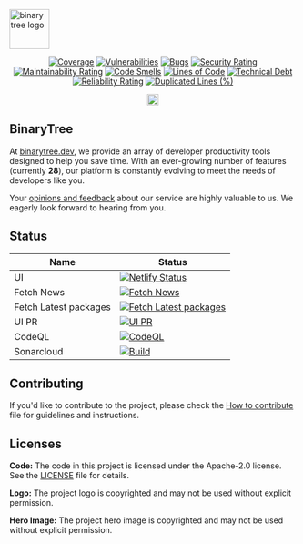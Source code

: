 <p align="">
<a href="https://binarytree.dev/" target="_blank">
  <img src="https://github.com/lifeparticle/lifeparticle/blob/master/gh_social.png" alt="binary tree logo" height="70" />
</a>
</p>

<div align="center">

  [![Coverage](https://sonarcloud.io/api/project_badges/measure?project=lifeparticle_binarytree&metric=coverage)](https://sonarcloud.io/summary/new_code?id=lifeparticle_binarytree)
  [![Vulnerabilities](https://sonarcloud.io/api/project_badges/measure?project=lifeparticle_binarytree&metric=vulnerabilities)](https://sonarcloud.io/summary/new_code?id=lifeparticle_binarytree)
  [![Bugs](https://sonarcloud.io/api/project_badges/measure?project=lifeparticle_binarytree&metric=bugs)](https://sonarcloud.io/summary/new_code?id=lifeparticle_binarytree)
  [![Security Rating](https://sonarcloud.io/api/project_badges/measure?project=lifeparticle_binarytree&metric=security_rating)](https://sonarcloud.io/summary/new_code?id=lifeparticle_binarytree)
  [![Maintainability Rating](https://sonarcloud.io/api/project_badges/measure?project=lifeparticle_binarytree&metric=sqale_rating)](https://sonarcloud.io/summary/new_code?id=lifeparticle_binarytree)
  [![Code Smells](https://sonarcloud.io/api/project_badges/measure?project=lifeparticle_binarytree&metric=code_smells)](https://sonarcloud.io/summary/new_code?id=lifeparticle_binarytree)
  [![Lines of Code](https://sonarcloud.io/api/project_badges/measure?project=lifeparticle_binarytree&metric=ncloc)](https://sonarcloud.io/summary/new_code?id=lifeparticle_binarytree)
  [![Technical Debt](https://sonarcloud.io/api/project_badges/measure?project=lifeparticle_binarytree&metric=sqale_index)](https://sonarcloud.io/summary/new_code?id=lifeparticle_binarytree)
  [![Reliability Rating](https://sonarcloud.io/api/project_badges/measure?project=lifeparticle_binarytree&metric=reliability_rating)](https://sonarcloud.io/summary/new_code?id=lifeparticle_binarytree)
  [![Duplicated Lines (%)](https://sonarcloud.io/api/project_badges/measure?project=lifeparticle_binarytree&metric=duplicated_lines_density)](https://sonarcloud.io/summary/new_code?id=lifeparticle_binarytree)
  
<a href="https://github.com/lifeparticle/binarytree/blob/main/.github/dependabot.yml" target="_blank">
  <img src="https://github.com/lifeparticle/binarytree/assets/1612112/75075fc7-8241-4375-905d-8d96cc239ffa" alt="binary tree logo" height="20" />
</a>

</div>

## BinaryTree

At [binarytree.dev](https://binarytree.dev/about), we provide an array of developer productivity tools designed to help you save time. With an ever-growing number of features (currently <b>28</b>), our platform is constantly evolving to meet the needs of developers like you.

Your [opinions and feedback](https://binarytree.dev/feedback) about our service are highly valuable to us. We eagerly look forward to hearing from you.

## Status

| Name                  | Status                                                                                                                                                                                                 |
| --------------------- | ------------------------------------------------------------------------------------------------------------------------------------------------------------------------------------------------------ |
| UI                    | [![Netlify Status](https://api.netlify.com/api/v1/badges/304f7283-52f9-4f01-918a-9d35c3257fb0/deploy-status)](https://app.netlify.com/sites/binarytree-dev/deploys)                                    |
| Fetch News            | [![Fetch News](https://github.com/lifeparticle/binarytree/actions/workflows/news.yml/badge.svg)](https://github.com/lifeparticle/binarytree/actions/workflows/news.yml)                                |
| Fetch Latest packages | [![Fetch Latest packages](https://github.com/lifeparticle/binarytree/actions/workflows/packages.yml/badge.svg?branch=main)](https://github.com/lifeparticle/binarytree/actions/workflows/packages.yml) |
| UI PR                 | [![UI PR](https://github.com/lifeparticle/binarytree/actions/workflows/ui-pr.yml/badge.svg)](https://github.com/lifeparticle/binarytree/actions/workflows/ui-pr.yml)                                   |
| CodeQL                | [![CodeQL](https://github.com/lifeparticle/binarytree/actions/workflows/codeql.yml/badge.svg)](https://github.com/lifeparticle/binarytree/actions/workflows/codeql.yml)                                |
| Sonarcloud            | [![Build](https://github.com/lifeparticle/binarytree/actions/workflows/sonarcloud.yml/badge.svg)](https://github.com/lifeparticle/binarytree/actions/workflows/sonarcloud.yml)                         |

## Contributing

If you'd like to contribute to the project, please check the [How to contribute](./CONTRIBUTING.md) file for guidelines and instructions.

## Licenses

**Code:** The code in this project is licensed under the Apache-2.0 license. See the [LICENSE](LICENSE) file for details.

**Logo:** The project logo is copyrighted and may not be used without explicit permission.

**Hero Image:** The project hero image is copyrighted and may not be used without explicit permission.
